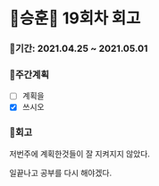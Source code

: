 # 🌼승훈🌼 19회차 회고

### 🥕기간: 2021.04.25 ~ 2021.05.01

### 🍆주간계획

- [ ] 계획을
- [x] 쓰시오

### 🥦회고

저번주에 계획한것들이 잘 지켜지지 않았다.

일끝나고 공부를 다시 해야겠다.

